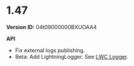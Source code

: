 # 1.47

**Version ID:** 04t09000000BXUOAA4

**API**

-   Fix external logs publishing.
-   Beta: Add LightningLogger. See [LWC Logger](../api/lwc-logging.md).
